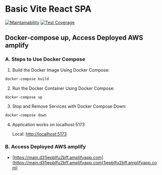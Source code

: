 # Basic Vite React SPA

[![Maintainability](https://api.codeclimate.com/v1/badges/5e37932c610a83213715/maintainability)](https://codeclimate.com/github/Lambda-School-Labs/labs-spa-starter/maintainability) [![Test Coverage](https://api.codeclimate.com/v1/badges/5e37932c610a83213715/test_coverage)](https://codeclimate.com/github/Lambda-School-Labs/labs-spa-starter/test_coverage)

## Docker-compose up, Access Deployed AWS amplify

### A. Steps to Use Docker Compose

1. Build the Docker Image Using Docker Compose:
  ```sh
  docker-compose build
  ```

2. Run the Docker Container Using Docker Compose:
  ```sh
  docker-compose up
  ```

3. Stop and Remove Services with Docker Compose Down:
  ```sh
  docker-compose down
  ```

4. Application works on localhost:5173

   Local:   [http://localhost:5173](http://localhost:5173)

### B. Access Deployed AWS amplify

- [https://main.d31jepblfu2bff.amplifyapp.com](https://main.d31jepblfu2bff.amplifyapp.com)1jepblfu2bff.amplifyapp.com)
